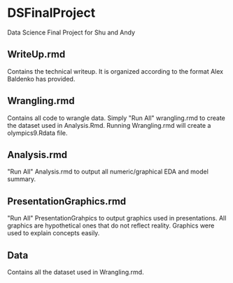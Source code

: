 # DSFinalProject
Data Science Final Project for Shu and Andy

## WriteUp.rmd
Contains the technical writeup. It is organized according to the format Alex Baldenko has provided.

## Wrangling.rmd
Contains all code to wrangle data. 
Simply "Run All" wrangling.rmd to create the dataset used in Analysis.Rmd. Running Wrangling.rmd will create a olympics9.Rdata file. 

## Analysis.rmd
"Run All" Analysis.rmd to output all numeric/graphical EDA and model summary. 

## PresentationGraphics.rmd
"Run All" PresentationGrahpics to output graphics used in presentations. All graphics are hypothetical ones that do not reflect reality. Graphics were used to explain concepts easily. 

## Data 
Contains all the dataset used in Wrangling.rmd.